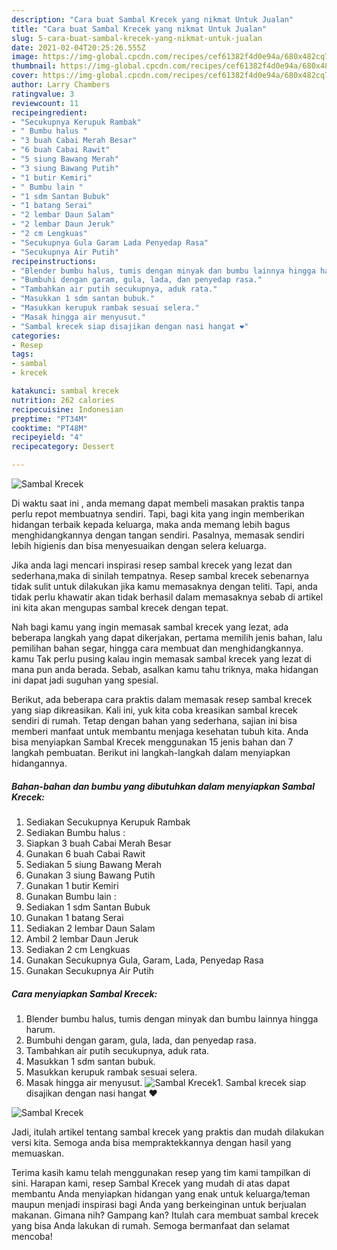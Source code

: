```yaml
---
description: "Cara buat Sambal Krecek yang nikmat Untuk Jualan"
title: "Cara buat Sambal Krecek yang nikmat Untuk Jualan"
slug: 5-cara-buat-sambal-krecek-yang-nikmat-untuk-jualan
date: 2021-02-04T20:25:26.555Z
image: https://img-global.cpcdn.com/recipes/cef61382f4d0e94a/680x482cq70/sambal-krecek-foto-resep-utama.jpg
thumbnail: https://img-global.cpcdn.com/recipes/cef61382f4d0e94a/680x482cq70/sambal-krecek-foto-resep-utama.jpg
cover: https://img-global.cpcdn.com/recipes/cef61382f4d0e94a/680x482cq70/sambal-krecek-foto-resep-utama.jpg
author: Larry Chambers
ratingvalue: 3
reviewcount: 11
recipeingredient:
- "Secukupnya Kerupuk Rambak"
- " Bumbu halus "
- "3 buah Cabai Merah Besar"
- "6 buah Cabai Rawit"
- "5 siung Bawang Merah"
- "3 siung Bawang Putih"
- "1 butir Kemiri"
- " Bumbu lain "
- "1 sdm Santan Bubuk"
- "1 batang Serai"
- "2 lembar Daun Salam"
- "2 lembar Daun Jeruk"
- "2 cm Lengkuas"
- "Secukupnya Gula Garam Lada Penyedap Rasa"
- "Secukupnya Air Putih"
recipeinstructions:
- "Blender bumbu halus, tumis dengan minyak dan bumbu lainnya hingga harum."
- "Bumbuhi dengan garam, gula, lada, dan penyedap rasa."
- "Tambahkan air putih secukupnya, aduk rata."
- "Masukkan 1 sdm santan bubuk."
- "Masukkan kerupuk rambak sesuai selera."
- "Masak hingga air menyusut."
- "Sambal krecek siap disajikan dengan nasi hangat ❤️"
categories:
- Resep
tags:
- sambal
- krecek

katakunci: sambal krecek 
nutrition: 262 calories
recipecuisine: Indonesian
preptime: "PT34M"
cooktime: "PT48M"
recipeyield: "4"
recipecategory: Dessert

---
```



![Sambal Krecek](https://img-global.cpcdn.com/recipes/cef61382f4d0e94a/680x482cq70/sambal-krecek-foto-resep-utama.jpg)

Di waktu  saat ini , anda memang dapat membeli masakan praktis tanpa perlu repot membuatnya sendiri. Tapi, bagi kita yang ingin memberikan hidangan terbaik kepada keluarga, maka anda memang lebih bagus menghidangkannya dengan tangan sendiri. Pasalnya, memasak sendiri lebih higienis dan bisa menyesuaikan dengan selera keluarga.

Jika anda lagi mencari inspirasi resep sambal krecek yang lezat dan sederhana,maka di sinilah tempatnya. Resep sambal krecek  sebenarnya tidak sulit untuk dilakukan jika kamu memasaknya dengan teliti. Tapi, anda tidak perlu khawatir akan tidak berhasil dalam memasaknya 
sebab di artikel ini kita akan mengupas sambal krecek dengan tepat.  



Nah bagi kamu yang ingin memasak sambal krecek yang lezat, ada beberapa langkah yang dapat dikerjakan, pertama memilih jenis bahan, lalu pemilihan bahan segar, hingga cara membuat dan menghidangkannya. kamu Tak perlu pusing kalau ingin memasak sambal krecek yang lezat di mana pun anda berada. Sebab, asalkan kamu  tahu triknya, maka hidangan ini dapat jadi suguhan yang spesial.

Berikut, ada beberapa cara praktis  dalam memasak resep sambal krecek yang siap dikreasikan. Kali ini, yuk kita coba kreasikan sambal krecek sendiri di rumah. Tetap dengan bahan yang sederhana, sajian ini bisa memberi manfaat untuk membantu menjaga kesehatan tubuh kita. Anda bisa menyiapkan Sambal Krecek menggunakan 15 jenis bahan dan 7 langkah pembuatan. Berikut ini langkah-langkah dalam menyiapkan hidangannya.

<!--inarticleads1-->

##### Bahan-bahan dan bumbu yang dibutuhkan dalam menyiapkan Sambal Krecek:

1. Sediakan Secukupnya Kerupuk Rambak
1. Sediakan  Bumbu halus :
1. Siapkan 3 buah Cabai Merah Besar
1. Gunakan 6 buah Cabai Rawit
1. Sediakan 5 siung Bawang Merah
1. Gunakan 3 siung Bawang Putih
1. Gunakan 1 butir Kemiri
1. Gunakan  Bumbu lain :
1. Sediakan 1 sdm Santan Bubuk
1. Gunakan 1 batang Serai
1. Sediakan 2 lembar Daun Salam
1. Ambil 2 lembar Daun Jeruk
1. Sediakan 2 cm Lengkuas
1. Gunakan Secukupnya Gula, Garam, Lada, Penyedap Rasa
1. Gunakan Secukupnya Air Putih




<!--inarticleads2-->

##### Cara menyiapkan Sambal Krecek:

1. Blender bumbu halus, tumis dengan minyak dan bumbu lainnya hingga harum.
1. Bumbuhi dengan garam, gula, lada, dan penyedap rasa.
1. Tambahkan air putih secukupnya, aduk rata.
1. Masukkan 1 sdm santan bubuk.
1. Masukkan kerupuk rambak sesuai selera.
1. Masak hingga air menyusut.
<img src="//assets-global.cpcdn.com/assets/icons/button_play-2c75c40dde080a61004c1f40b05d8f140eaff45d7e9e6481dc71c63d2e7c4909.png" alt="Sambal Krecek">1. Sambal krecek siap disajikan dengan nasi hangat ❤️
<img src="//assets-global.cpcdn.com/assets/icons/button_play-2c75c40dde080a61004c1f40b05d8f140eaff45d7e9e6481dc71c63d2e7c4909.png" alt="Sambal Krecek">



Jadi, itulah artikel tentang  sambal krecek  yang praktis dan mudah dilakukan versi kita. Semoga anda bisa mempraktekkannya dengan hasil yang memuaskan. 

Terima kasih kamu telah menggunakan resep yang tim kami tampilkan di sini. Harapan kami, resep  Sambal Krecek yang mudah di atas dapat membantu Anda menyiapkan hidangan yang enak untuk keluarga/teman maupun menjadi inspirasi bagi Anda yang berkeinginan untuk berjualan makanan. Gimana nih? Gampang kan? Itulah cara membuat sambal krecek yang bisa Anda lakukan di rumah. Semoga bermanfaat dan selamat mencoba!

